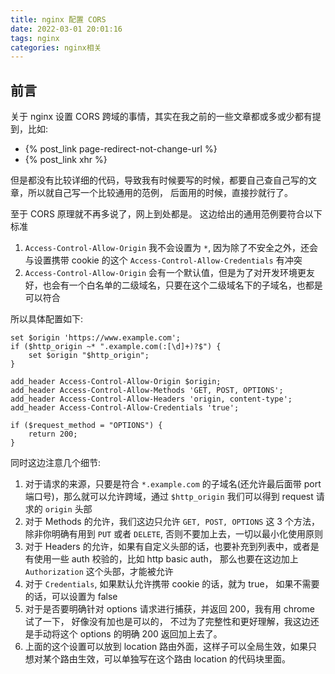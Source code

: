 ```yaml
---
title: nginx 配置 CORS
date: 2022-03-01 20:01:16
tags: nginx
categories: nginx相关
---
```

## 前言
关于 nginx 设置 CORS 跨域的事情，其实在我之前的一些文章都或多或少都有提到，比如:
- {% post_link page-redirect-not-change-url %}
- {% post_link xhr %}

但是都没有比较详细的代码，导致我有时候要写的时候，都要自己查自己写的文章，所以就自己写一个比较通用的范例， 后面用的时候，直接抄就行了。

至于 CORS 原理就不再多说了，网上到处都是。 这边给出的通用范例要符合以下标准
1. `Access-Control-Allow-Origin` 我不会设置为 `*`, 因为除了不安全之外，还会与设置携带 cookie 的这个 `Access-Control-Allow-Credentials` 有冲突
2. `Access-Control-Allow-Origin` 会有一个默认值，但是为了对开发环境更友好，也会有一个白名单的二级域名，只要在这个二级域名下的子域名，也都是可以符合

所以具体配置如下:
<!--more-->
```text
set $origin 'https://www.example.com';
if ($http_origin ~* ".example.com(:[\d]+)?$") {
    set $origin "$http_origin";
}

add_header Access-Control-Allow-Origin $origin;
add_header Access-Control-Allow-Methods 'GET, POST, OPTIONS';
add_header Access-Control-Allow-Headers 'origin, content-type';
add_header Access-Control-Allow-Credentials 'true';

if ($request_method = "OPTIONS") {
    return 200;
}
```

同时这边注意几个细节:
1. 对于请求的来源，只要是符合 `*.example.com` 的子域名(还允许最后面带 port 端口号)，那么就可以允许跨域，通过 `$http_origin` 我们可以得到 request 请求的 `origin` 头部
2. 对于 Methods 的允许，我们这边只允许 `GET, POST, OPTIONS` 这 3 个方法，除非你明确有用到 `PUT` 或者 `DELETE`, 否则不要加上去，一切以最小化使用原则
3. 对于 Headers 的允许，如果有自定义头部的话，也要补充到列表中，或者是有使用一些 auth 校验的，比如 http basic auth， 那么也要在这边加上 `Authorization` 这个头部，才能被允许
4. 对于 `Credentials`, 如果默认允许携带 cookie 的话，就为 true， 如果不需要的话，可以设置为 false
5. 对于是否要明确针对 options 请求进行捕获，并返回 200，我有用 chrome 试了一下， 好像没有加也是可以的， 不过为了完整性和更好理解，我这边还是手动将这个 options 的明确 200 返回加上去了。
6. 上面的这个设置可以放到 location 路由外面，这样子可以全局生效，如果只想对某个路由生效，可以单独写在这个路由 location 的代码块里面。









